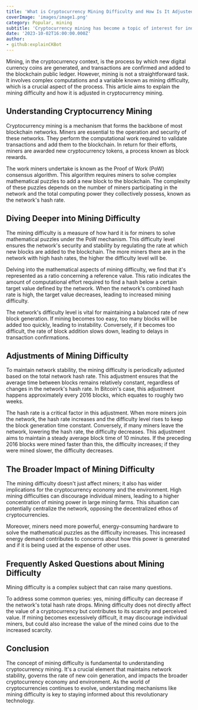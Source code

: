 ```yaml
---
title: 'What is Cryptocurrency Mining Difficulty and How Is It Adjusted?'
coverImage: 'images/image1.png'
category: Popular, mining
subtitle: 'Cryptocurrency mining has become a topic of interest for individuals and businesses worldwide.'
date: '2023-10-02T16:00:00.000Z'
author: 
- github:explainCKBot
---
```


Mining, in the cryptocurrency context, is the process by which new digital currency coins are generated, and transactions are confirmed and added to the blockchain public ledger. However, mining is not a straightforward task. It involves complex computations and a variable known as mining difficulty, which is a crucial aspect of the process. This article aims to explain the mining difficulty and how it is adjusted in cryptocurrency mining.


## Understanding Cryptocurrency Mining

Cryptocurrency mining is a mechanism that forms the backbone of most blockchain networks. Miners are essential to the operation and security of these networks. They perform the computational work required to validate transactions and add them to the blockchain. In return for their efforts, miners are awarded new cryptocurrency tokens, a process known as block rewards.

The work miners undertake is known as the Proof of Work (PoW) consensus algorithm. This algorithm requires miners to solve complex mathematical puzzles to add a new block to the blockchain. The complexity of these puzzles depends on the number of miners participating in the network and the total computing power they collectively possess, known as the network's hash rate.


## Diving Deeper into Mining Difficulty

The mining difficulty is a measure of how hard it is for miners to solve mathematical puzzles under the PoW mechanism. This difficulty level ensures the network's security and stability by regulating the rate at which new blocks are added to the blockchain. The more miners there are in the network with high hash rates, the higher the difficulty level will be.

Delving into the mathematical aspects of mining difficulty, we find that it's represented as a ratio concerning a reference value. This ratio indicates the amount of computational effort required to find a hash below a certain target value defined by the network. When the network's combined hash rate is high, the target value decreases, leading to increased mining difficulty.

The network's difficulty level is vital for maintaining a balanced rate of new block generation. If mining becomes too easy, too many blocks will be added too quickly, leading to instability. Conversely, if it becomes too difficult, the rate of block addition slows down, leading to delays in transaction confirmations.


## Adjustments of Mining Difficulty

To maintain network stability, the mining difficulty is periodically adjusted based on the total network hash rate. This adjustment ensures that the average time between blocks remains relatively constant, regardless of changes in the network's hash rate. In Bitcoin's case, this adjustment happens approximately every 2016 blocks, which equates to roughly two weeks.

The hash rate is a critical factor in this adjustment. When more miners join the network, the hash rate increases and the difficulty level rises to keep the block generation time constant. Conversely, if many miners leave the network, lowering the hash rate, the difficulty decreases. This adjustment aims to maintain a steady average block time of 10 minutes. If the preceding 2016 blocks were mined faster than this, the difficulty increases; if they were mined slower, the difficulty decreases.


## The Broader Impact of Mining Difficulty

The mining difficulty doesn't just affect miners; it also has wider implications for the cryptocurrency economy and the environment. High mining difficulties can discourage individual miners, leading to a higher concentration of mining power in large mining farms. This situation can potentially centralize the network, opposing the decentralized ethos of cryptocurrencies.

Moreover, miners need more powerful, energy-consuming hardware to solve the mathematical puzzles as the difficulty increases. This increased energy demand contributes to concerns about how this power is generated and if it is being used at the expense of other uses.


## Frequently Asked Questions about Mining Difficulty

Mining difficulty is a complex subject that can raise many questions. 

To address some common queries: yes, mining difficulty can decrease if the network's total hash rate drops. Mining difficulty does not directly affect the value of a cryptocurrency but contributes to its scarcity and perceived value. If mining becomes excessively difficult, it may discourage individual miners, but could also increase the value of the mined coins due to the increased scarcity.


## Conclusion

The concept of mining difficulty is fundamental to understanding cryptocurrency mining. It's a crucial element that maintains network stability, governs the rate of new coin generation, and impacts the broader cryptocurrency economy and environment. As the world of cryptocurrencies continues to evolve, understanding mechanisms like mining difficulty is key to staying informed about this revolutionary technology.
